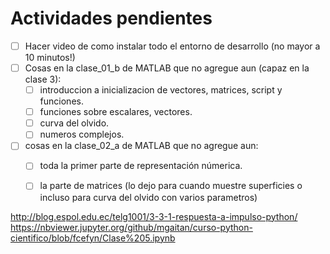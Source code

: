 # Actividades pendientes

- [ ] Hacer video de como instalar todo el entorno de desarrollo (no mayor a 10 minutos!)
- [ ] Cosas en la clase_01_b de MATLAB que no agregue aun (capaz en la clase 3):
    - [ ] introduccion a inicializacion de vectores, matrices, script y funciones. 
    - [ ] funciones sobre escalares, vectores.
    - [ ] curva del olvido.
    - [ ] numeros complejos.
- [ ] cosas en la clase_02_a de MATLAB que no agregue aun:
    - [ ] toda la primer parte de representación númerica.
    - [ ] la parte de matrices (lo dejo para cuando muestre superficies o incluso para curva del olvido con varios parametros)
    
    
http://blog.espol.edu.ec/telg1001/3-3-1-respuesta-a-impulso-python/
https://nbviewer.jupyter.org/github/mgaitan/curso-python-cientifico/blob/fcefyn/Clase%205.ipynb
